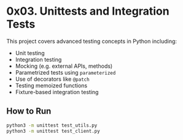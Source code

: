 # 0x03. Unittests and Integration Tests

This project covers advanced testing concepts in Python including:

- Unit testing
- Integration testing
- Mocking (e.g. external APIs, methods)
- Parametrized tests using `parameterized`
- Use of decorators like `@patch`
- Testing memoized functions
- Fixture-based integration testing

## How to Run

```bash
python3 -m unittest test_utils.py
python3 -m unittest test_client.py
